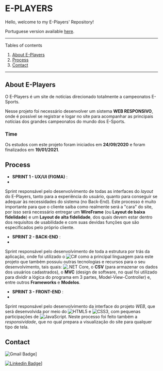 # E-PLAYERS

Hello, welcome to my E-Players' Repository!

Portuguese version available [here](https://github.com/luqonhas/Markdown-Tutorial/blob/master/README_pt-BR.md).

*******
Tables of contents  
 1. [About E-Players](#about)
 2. [Process](#process)
 3. [Contact](#contact)

*******

<div id='about'/>

## About E-Players
O E-Players é um site de notícias direcionado totalmente a campeonatos E-Sports.

Nesse projeto foi necessário desenvolver um sistema **WEB RESPONSIVO**, onde é possível se registrar e logar no site para acompanhar as principais notícias dos grandes campeonatos do mundo dos E-Sports.

### Time
Os estudos com este projeto foram iniciados em **24/09/2020** e foram finalizados em **19/01/2021**.

<div id='process'/>

## Process

* **SPRINT 1 - UX/UI (FIGMA)** :
* 
Sprint responsável pelo desenvolvimento de todas as interfaces do *layout* do E-Players, tanto para a experiência do usuário, quanto para conseguir se adequar às necessidades do sistema (no Back-End). Este processo é muito importante para que o cliente saiba como realmente será a "cara" do site, por isso será necessário entregar um **WireFrame** (ou **Layout de baixa fidelidade**) e um **Layout de alta fidelidade**, dos quais devem estar dentro dos requisitos de usabilidade e com suas devidas funções que são especificados pelo próprio cliente.


* **SPRINT 2 - BACK-END** :
* 
Sprint responsável pelo desenvolvimento de toda a estrutura por trás da aplicação, onde foi utilizado o ![C#](https://img.shields.io/badge/C%23-239120?style=flat-square&logo=c-sharp&logoColor=white) como a principal linguagem para este projeto que também possuiu outras tecnologias e recursos para o seu desenvolvimento, tais quais: ![.NET Core](https://img.shields.io/badge/.NET-5C2D91?style=flat-square&logo=.net&logoColor=white), o **CSV** (para armazenar os dados dos usuários cadastrados), o **MVC** (design de software, no qual foi utilizado para dividir a lógica do programa em 3 partes, Model-View-Controller) e, entre outros **Frameworks** e **Modelos**.</span>


* **SPRINT 3 - FRONT-END** :
* 
Sprint responsável pelo desenvolvimento da interface do projeto *WEB*, que será desenvolvida por meio do ![HTML5](https://img.shields.io/badge/-HTML5-%23E44D27?style=flat-square&logo=html5&logoColor=ffffff) e ![CSS3](https://img.shields.io/badge/-CSS3-%231572B6?style=flat-square&logo=css3), com pequenas participações de ![JavaScript](https://img.shields.io/badge/JavaScript-323330?style=flat-square&logo=javascript&logoColor=F7DF1E). Neste processo foi feito também a *responsividade*, que no qual prepara a visualização do site para qualquer tipo de tela.


## Contact
<p id="contact">

![Gmail Badge](https://img.shields.io/badge/-apolinariodev@gmail.com-CC2927?style=flat-square&logo=Gmail&logoColor=white)]

[![Linkedin Badge](https://img.shields.io/badge/-Lucas%20Apolinário-%231572B6?style=flat-square&logo=Linkedin&logoColor=white&link=https://www.linkedin.com/in/luqonhas/)](https://www.linkedin.com/in/luqonhas/)]
